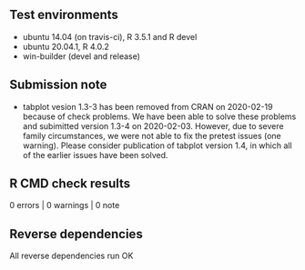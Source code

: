 ## Test environments
* ubuntu 14.04 (on travis-ci), R 3.5.1 and R devel
* ubuntu 20.04.1, R 4.0.2
* win-builder (devel and release)

## Submission note

* tabplot vesion 1.3-3 has been removed from CRAN on 2020-02-19 because of check problems. We have been able to solve these problems and subimitted version 1.3-4 on 2020-02-03. However, due to severe family circumstances, we were not able to fix the pretest issues (one warning). Please consider publication of tabplot version 1.4, in which all of the earlier issues have been solved.

## R CMD check results

0 errors | 0 warnings | 0 note

## Reverse dependencies

All reverse dependencies run OK
